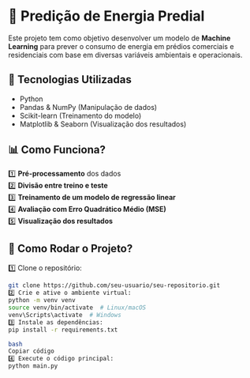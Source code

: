 # 🔋 Predição de Energia Predial  

Este projeto tem como objetivo desenvolver um modelo de **Machine Learning** para prever o consumo de energia em prédios comerciais e residenciais com base em diversas variáveis ambientais e operacionais.

## 📌 Tecnologias Utilizadas  
- Python  
- Pandas & NumPy (Manipulação de dados)  
- Scikit-learn (Treinamento do modelo)  
- Matplotlib & Seaborn (Visualização dos resultados)  

## 📊 Como Funciona?  
1️⃣ **Pré-processamento** dos dados  
2️⃣ **Divisão entre treino e teste**  
3️⃣ **Treinamento de um modelo de regressão linear**  
4️⃣ **Avaliação com Erro Quadrático Médio (MSE)**  
5️⃣ **Visualização dos resultados**  

## 🚀 Como Rodar o Projeto?  
1️⃣ Clone o repositório:  
```bash
git clone https://github.com/seu-usuario/seu-repositorio.git
2️⃣ Crie e ative o ambiente virtual:
python -m venv venv
source venv/bin/activate  # Linux/macOS
venv\Scripts\activate  # Windows
3️⃣ Instale as dependências:
pip install -r requirements.txt

bash
Copiar código
4️⃣ Execute o código principal:
python main.py
